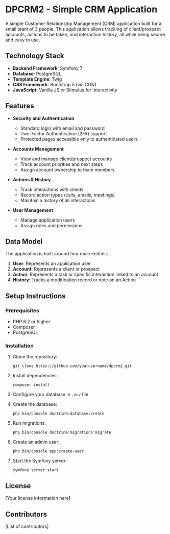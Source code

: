 # DPCRM2 - Simple CRM Application

A simple Customer Relationship Management (CRM) application built for a small team of 3 people. This application allows tracking of client/prospect accounts, actions to be taken, and interaction history, all while being secure and easy to use.

## Technology Stack

- **Backend Framework**: Symfony 7
- **Database**: PostgreSQL
- **Template Engine**: Twig
- **CSS Framework**: Bootstrap 5 (via CDN)
- **JavaScript**: Vanilla JS or Stimulus for interactivity

## Features

- **Security and Authentication**
  - Standard login with email and password
  - Two-Factor Authentication (2FA) support
  - Protected pages accessible only to authenticated users

- **Accounts Management**
  - View and manage client/prospect accounts
  - Track account priorities and next steps
  - Assign account ownership to team members

- **Actions & History**
  - Track interactions with clients
  - Record action types (calls, emails, meetings)
  - Maintain a history of all interactions

- **User Management**
  - Manage application users
  - Assign roles and permissions

## Data Model

The application is built around four main entities:

1. **User**: Represents an application user
2. **Account**: Represents a client or prospect
3. **Action**: Represents a task or specific interaction linked to an account
4. **History**: Tracks a modification record or note on an Action

## Setup Instructions

### Prerequisites

- PHP 8.2 or higher
- Composer
- PostgreSQL

### Installation

1. Clone the repository:
   ```
   git clone https://github.com/yourusername/dpcrm2.git
   ```

2. Install dependencies:
   ```
   composer install
   ```

3. Configure your database in `.env` file

4. Create the database:
   ```
   php bin/console doctrine:database:create
   ```

5. Run migrations:
   ```
   php bin/console doctrine:migrations:migrate
   ```

6. Create an admin user:
   ```
   php bin/console app:create-user
   ```

7. Start the Symfony server:
   ```
   symfony server:start
   ```

## License

[Your license information here]

## Contributors

[List of contributors]
